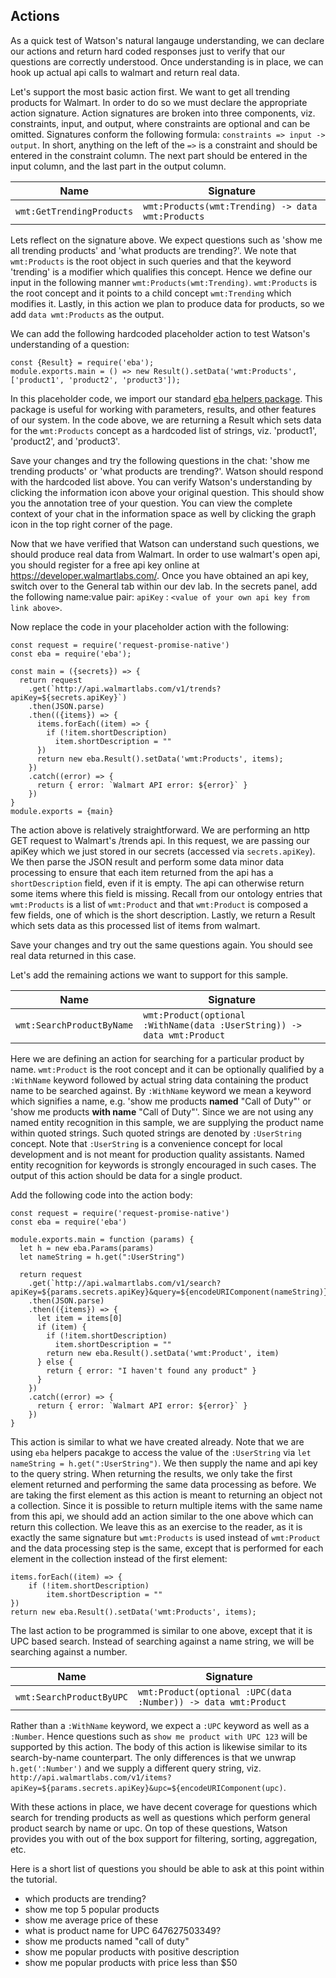## Actions

As a quick test of Watson's natural langauge understanding, we can declare our actions and return hard coded responses just to verify that our questions are correctly understood. Once understanding is in place, we can hook up actual api calls to walmart and return real data.

Let's support the most basic action first. We want to get all trending products for Walmart. In order to do so we must declare the appropriate action signature. Action signatures are broken into three components, viz. constraints, input, and output, where constraints are optional and can be omitted. Signatures conform the following formula: `constraints => input -> output`. In short, anything on the left of the `=>` is a constraint and should be entered in the constraint column. The next part should be entered in the input column, and the last part in the output column.

| Name                          | Signature                                                 |
| ----------------------------- | --------------------------------------------------------- |
| `wmt:GetTrendingProducts`     | `wmt:Products(wmt:Trending) -> data wmt:Products`         |

Lets reflect on the signature above. We expect questions such as 'show me all trending products' and 'what products are trending?'. We note that `wmt:Products` is the root object in such queries and that the keyword 'trending' is a modifier which qualifies this concept. Hence we define our input in the following manner  `wmt:Products(wmt:Trending)`. `wmt:Products` is the root concept and it points to a child concept `wmt:Trending` which modifies it. Lastly, in this action we plan to produce data for products, so we add `data wmt:Products` as the output.

We can add the following hardcoded placeholder action to test Watson's understanding of a question:

```
const {Result} = require('eba');
module.exports.main = () => new Result().setData('wmt:Products', ['product1', 'product2', 'product3']);
```

In this placeholder code, we import our standard [eba helpers package](./lab/NodeHelpers.md). This package is useful for working with parameters, results, and other features of our system. In the code above, we are returning a Result which sets data for the `wmt:Products` concept as a hardcoded list of strings, viz. 'product1', 'product2', and 'product3'.

Save your changes and try the following questions in the chat: 'show me trending products' or 'what products are trending?'. Watson should respond with the hardcoded list above. You can verify Watson's understanding by clicking the information icon above your original question. This should show you the annotation tree of your question. You can view the complete context of your chat in the information space as well by clicking the graph icon in the top right corner of the page.

Now that we have verified that Watson can understand such questions, we should produce real data from Walmart. In order to use walmart's open api, you should register for a free api key online at https://developer.walmartlabs.com/. Once you have obtained an api key, switch over to the General tab within our dev lab. In the secrets panel, add the following name:value pair: `apiKey` : `<value of your own api key from link above>`.

Now replace the code in your placeholder action with the following:

```
const request = require('request-promise-native')
const eba = require('eba');

const main = ({secrets}) => {
  return request
    .get(`http://api.walmartlabs.com/v1/trends?apiKey=${secrets.apiKey}`)
    .then(JSON.parse)
    .then(({items}) => {
      items.forEach((item) => {
        if (!item.shortDescription)
          item.shortDescription = ""
      })
      return new eba.Result().setData('wmt:Products', items);
    })
    .catch((error) => {
      return { error: `Walmart API error: ${error}` }
    })
}
module.exports = {main}
```

The action above is relatively straightforward. We are performing an http GET request to Walmart's /trends api. In this request, we are passing our apiKey which we just stored in our secrets (accessed via `secrets.apiKey`). We then parse the JSON result and perform some data minor data processing to ensure that each item returned from the api has a `shortDescription` field, even if it is empty. The api can otherwise return some items where this field is missing. Recall from our ontology entries that `wmt:Products` is a list of `wmt:Product` and that `wmt:Product` is composed a few fields, one of which is the short description. Lastly, we return a Result which sets data as this processed list of items from walmart.

Save your changes and try out the same questions again. You should see real data returned in this case.

Let's add the remaining actions we want to support for this sample.

| Name                          | Signature                                                                 |
| ----------------------------- | ------------------------------------------------------------------------- |
| `wmt:SearchProductByName`     | `wmt:Product(optional :WithName(data :UserString)) -> data wmt:Product`   |

Here we are defining an action for searching for a particular product by name. `wmt:Product` is the root concept and it can be optionally qualified by a `:WithName` keyword followed by actual string data containing the product name to be searched against. By `:WithName` keyword we mean a keyword which signifies a name, e.g. 'show me products **named** "Call of Duty"' or 'show me products **with name** "Call of Duty"'. Since we are not using any named entity recognition in this sample, we are supplying the product name within quoted strings. Such quoted strings are denoted by `:UserString` concept. Note that `:UserString` is a convenience concept for local development and is not meant for production quality assistants. Named entity recognition for keywords is strongly encouraged in such cases. The output of this action should be data for a single product.

Add the following code into the action body:

```
const request = require('request-promise-native')
const eba = require('eba')

module.exports.main = function (params) {
  let h = new eba.Params(params)
  let nameString = h.get(":UserString")

  return request
    .get(`http://api.walmartlabs.com/v1/search?apiKey=${params.secrets.apiKey}&query=${encodeURIComponent(nameString)}`)
    .then(JSON.parse)
    .then(({items}) => {
      let item = items[0]
      if (item) {
        if (!item.shortDescription)
          item.shortDescription = ""
        return new eba.Result().setData('wmt:Product', item)
      } else {
        return { error: "I haven't found any product" }
      }
    })
    .catch((error) => {
      return { error: `Walmart API error: ${error}` }
    })
}
```

This action is similar to what we have created already. Note that we are using `eba` helpers pacakge to access the value of the `:UserString` via `let nameString = h.get(":UserString")`. We then supply the name and api key to the query string. When returning the results, we only take the first element returned and performing the same data processing as before. We are taking the first element as this action is meant to returning an object not a collection. Since it is possible to return multiple items with the same name from this api, we should add an action similar to the one above which can return this collection. We leave this as an exercise to the reader, as it is exactly the same signature but `wmt:Products` is used instead of `wmt:Product` and the data processing step is the same, except that is performed for each element in the collection instead of the first element:

```
items.forEach((item) => {
    if (!item.shortDescription)
        item.shortDescription = ""
})
return new eba.Result().setData('wmt:Products', items);
```

The last action to be programmed is similar to one above, except that it is UPC based search. Instead of searching against a name string, we will be searching against a number.


| Name                          | Signature                                                                 |
| ----------------------------- | ------------------------------------------------------------------------- |
| `wmt:SearchProductByUPC`     | `wmt:Product(optional :UPC(data :Number)) -> data wmt:Product`             |

Rather than a `:WithName` keyword, we expect a `:UPC` keyword as well as a `:Number`. Hence questions such as `show me product with UPC 123` will be supported by this action. The body of this action is likewise similar to its search-by-name counterpart. The only differences is that we unwrap `h.get(':Number')` and we supply a different query string, viz. `http://api.walmartlabs.com/v1/items?apiKey=${params.secrets.apiKey}&upc=${encodeURIComponent(upc)`.

With these actions in place, we have decent coverage for questions which search for trending products as well as questions which perform general product search by name or upc. On top of these questions, Watson provides you with out of the box support for filtering, sorting, aggregation, etc.

Here is a short list of questions you should be able to ask at this point within the tutorial.

- which products are trending?
- show me top 5 popular products
- show me average price of these
- what is product name for UPC 647627503349?
- show me products named "call of duty"
- show me popular products with positive description
- show me popular products with price less than $50